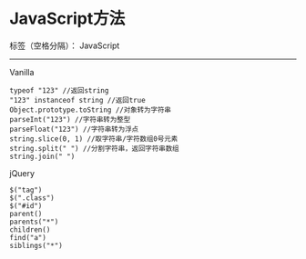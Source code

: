 ﻿# JavaScript方法

标签（空格分隔）： JavaScript

---

Vanilla

    typeof "123" //返回string
    "123" instanceof string //返回true
    Object.prototype.toString //对象转为字符串
    parseInt("123") //字符串转为整型
    parseFloat("123") //字符串转为浮点
    string.slice(0, 1) //取字符串/字符数组0号元素
    string.split(" ") //分割字符串，返回字符串数组
    string.join(" ")
    
jQuery

    $("tag")
    $(".class")
    $("#id")
    parent()
    parents("*")
    children()
    find("a")
    siblings("*")




